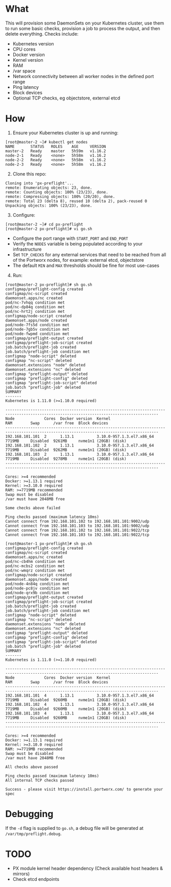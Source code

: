 # What

This will provision some DaemonSets on your Kubernetes cluster, use them to run some basic checks, provision a job to process the output, and then delete everything. Checks include:
 * Kubernetes version
 * CPU cores
 * Docker version
 * Kernel version
 * RAM
 * /var space
 * Network connectivity between all worker nodes in the defined port range
 * Ping latency
 * Block devices
 * Optional TCP checks, eg objectstore, external etcd

# How

1. Ensure your Kubernetes cluster is up and running:
```
[root@master-2 ~]# kubectl get nodes
NAME       STATUS   ROLES    AGE     VERSION
master-2   Ready    master   5h59m   v1.16.2
node-2-1   Ready    <none>   5h58m   v1.16.2
node-2-2   Ready    <none>   5h58m   v1.16.2
node-2-3   Ready    <none>   5h58m   v1.16.2
```

2. Clone this repo:
```
Cloning into 'px-preflight'...
remote: Enumerating objects: 23, done.
remote: Counting objects: 100% (23/23), done.
remote: Compressing objects: 100% (20/20), done.
remote: Total 23 (delta 8), reused 10 (delta 2), pack-reused 0
Unpacking objects: 100% (23/23), done.
```

3. Configure:
```
[root@master-2 ~]# cd px-preflight
[root@master-2 px-preflight]# vi go.sh
```

 * Configure the port range with `START_PORT` and `END_PORT`
 * Verify the `NODES` variable is being populated according to your infrastructure
 * Set `TCP_CHECKS` for any external services that need to be reached from all of the Portworx nodes, for example: external etcd, objectstore
 * The default `MIN` and `MAX` thresholds should be fine for most use-cases

4. Run:
```
[root@master-2 px-preflight]# sh go.sh
configmap/preflight-config created
configmap/nc-script created
daemonset.apps/nc created
pod/nc-7vhqq condition met
pod/nc-dp84q condition met
pod/nc-hrt2j condition met
configmap/node-script created
daemonset.apps/node created
pod/node-7fs5d condition met
pod/node-7gb5v condition met
pod/node-fwpmd condition met
configmap/preflight-output created
configmap/preflight-job-script created
job.batch/preflight-job created
job.batch/preflight-job condition met
configmap "node-script" deleted
configmap "nc-script" deleted
daemonset.extensions "node" deleted
daemonset.extensions "nc" deleted
configmap "preflight-output" deleted
configmap "preflight-config" deleted
configmap "preflight-job-script" deleted
job.batch "preflight-job" deleted
SUMMARY
-------
Kubernetes is 1.11.0 (>=1.10.0 required)

-----------------------------------------------------------------------------------------------------------------------------------------
Node             Cores  Docker version  Kernel                      RAM        Swap      /var free  Block devices
-----------------------------------------------------------------------------------------------------------------------------------------
192.168.101.101  2      1.13.1          3.10.0-957.1.3.el7.x86_64   7719MB     Disabled  9261MB     nvme1n1 (20GB) (disk)
192.168.101.102  2      1.13.1          3.10.0-957.1.3.el7.x86_64   7719MB     Disabled  9262MB     nvme1n1 (20GB) (disk)
192.168.101.103  2      1.13.1          3.10.0-957.1.3.el7.x86_64   7719MB     Disabled  9278MB     nvme1n1 (20GB) (disk)
-----------------------------------------------------------------------------------------------------------------------------------------

Cores: >=4 recommended
Docker: >=1.13.1 required
Kernel: >=3.10.0 required
RAM: >=7719MB recommended
Swap must be disabled
/var must have 2048MB free

Some checks above failed

Ping checks passed (maximum latency 10ms)
Cannot connect from 192.168.101.102 to 192.168.101.101:9002/udp
Cannot connect from 192.168.101.103 to 192.168.101.101:9002/udp
Cannot connect from 192.168.101.102 to 192.168.101.101:9022/tcp
Cannot connect from 192.168.101.103 to 192.168.101.101:9022/tcp
```

```
[root@master-1 px-preflight]# sh go.sh
configmap/preflight-config created
configmap/nc-script created
daemonset.apps/nc created
pod/nc-cb4hm condition met
pod/nc-mcbs2 condition met
pod/nc-wmqrz condition met
configmap/node-script created
daemonset.apps/node created
pod/node-4n84q condition met
pod/node-pc8jv condition met
pod/node-qrx9b condition met
configmap/preflight-output created
configmap/preflight-job-script created
job.batch/preflight-job created
job.batch/preflight-job condition met
configmap "node-script" deleted
configmap "nc-script" deleted
daemonset.extensions "node" deleted
daemonset.extensions "nc" deleted
configmap "preflight-output" deleted
configmap "preflight-config" deleted
configmap "preflight-job-script" deleted
job.batch "preflight-job" deleted
SUMMARY
-------
Kubernetes is 1.11.0 (>=1.10.0 required)

-----------------------------------------------------------------------------------------------------------------------------------------
Node             Cores  Docker version  Kernel                      RAM        Swap      /var free  Block devices
-----------------------------------------------------------------------------------------------------------------------------------------
192.168.101.101  4      1.13.1          3.10.0-957.1.3.el7.x86_64   7719MB     Disabled  9260MB     nvme1n1 (20GB) (disk)
192.168.101.102  4      1.13.1          3.10.0-957.1.3.el7.x86_64   7719MB     Disabled  9260MB     nvme1n1 (20GB) (disk)
192.168.101.103  4      1.13.1          3.10.0-957.1.3.el7.x86_64   7719MB     Disabled  9260MB     nvme1n1 (20GB) (disk)
-----------------------------------------------------------------------------------------------------------------------------------------

Cores: >=4 recommended
Docker: >=1.13.1 required
Kernel: >=3.10.0 required
RAM: >=7719MB recommended
Swap must be disabled
/var must have 2048MB free

All checks above passed

Ping checks passed (maximum latency 10ms)
All internal TCP checks passed

Success - please visit https://install.portworx.com/ to generate your spec
```

# Debugging

If the `-d` flag is supplied to `go.sh`, a debug file will be generated at `/var/tmp/preflight.debug`.

# TODO

 * PX module kernel header dependency (Check available host headers & mirrors)
 * Check etcd endpoints
